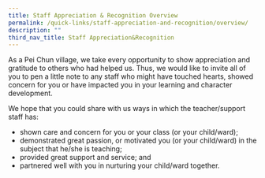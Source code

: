 ```yaml
---
title: Staff Appreciation & Recognition Overview
permalink: /quick-links/staff-appreciation-and-recognition/overview/
description: ""
third_nav_title: Staff Appreciation&Recognition
---
```

As a Pei Chun village, we take every opportunity to show appreciation and gratitude to others who had helped us. Thus, we would like to invite all of you to pen a little note to any staff who might have touched hearts, showed concern for you or have impacted you in your learning and character development.

We hope that you could share with us ways in which the teacher/support staff has:

*   shown care and concern for you or your class (or your child/ward);
*   demonstrated great passion, or motivated you (or your child/ward) in the subject that he/she is teaching;
*   provided great support and service; and
*   partnered well with you in nurturing your child/ward together.